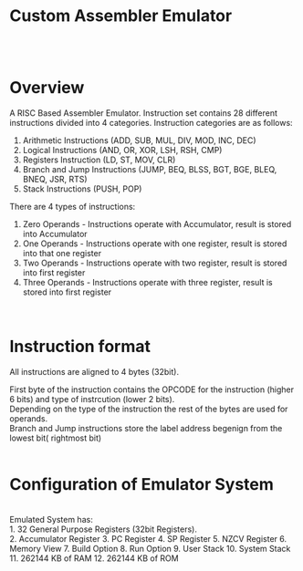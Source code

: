 # Custom Assembler Emulator

<br />
<br />




# Overview 

A RISC Based Assembler Emulator. Instruction set contains 28 different instructions divided into 4 categories.
Instruction categories are as follows: 

1. Arithmetic Instructions (ADD, SUB, MUL, DIV, MOD, INC, DEC)
2. Logical Instructions (AND, OR, XOR, LSH, RSH, CMP)
3. Registers Instruction (LD, ST, MOV, CLR)
4. Branch and Jump Instructions (JUMP, BEQ, BLSS, BGT, BGE, BLEQ, BNEQ, JSR, RTS)
5. Stack Instructions (PUSH, POP)

There are 4 types of instructions:

1. Zero Operands   -   Instructions operate with Accumulator, result is stored into Accumulator
2. One Operands    -   Instructions operate with one register, result is stored into that one register
3. Two Operands    -   Instructions operate with two register, result is stored into first register
4. Three Operands  -   Instructions operate with three register, result is stored into first register
<br />

# Instruction format

All instructions are aligned to 4 bytes (32bit).<br />

First byte of the instruction contains the OPCODE for the instruction (higher 6 bits) and type of instrcution (lower 2 bits).\
Depending on the type of the instruction the rest of the bytes are used for operands. <br />
Branch and Jump instructions store the label address begenign from the lowest bit( rightmost bit)<br />
<br />
# Configuration of Emulator System
<br />
Emulated System has:
<br />
1. 32 General Purpose Registers (32bit Registers). <br />
2. Accumulator Register
3. PC Register
4. SP Register
5. NZCV Register
6. Memory View
7. Build Option
8. Run Option
9. User Stack
10. System Stack
11. 262144 KB of RAM
12. 262144 KB of ROM
<br />







